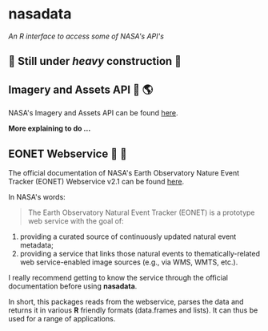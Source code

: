 # nasadata 

*An R interface to access some of NASA's API's*

## :construction: **Still under *heavy* construction** :construction:

## Imagery and Assets API :satellite: :earth_americas: 

NASA's Imagery and Assets API can be found [here](https://api.nasa.gov/api.html).

**More explaining to do ...**


## EONET Webservice :pushpin: :rotating_light:

The official documentation of NASA's Earth Observatory Nature Event Tracker (EONET) Webservice v2.1 can be found [here](http://eonet.sci.gsfc.nasa.gov/docs/v2.1). 

In NASA's words: 
> The Earth Observatory Natural Event Tracker (EONET) is a prototype web service with the goal of:
  1. providing a curated source of continuously updated natural event metadata;
  2. providing a service that links those natural events to thematically-related web service-enabled image sources (e.g., via WMS, WMTS, etc.).

I really recommend getting to know the service through the official documentation before using **nasadata**. 

In short, this packages reads from the webservice, parses the data and returns it in various **R** friendly formats (data.frames and lists). It can thus be used for a range of applications. 

